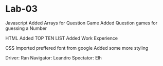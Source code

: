 # Lab-03

Javascript
Added Arrays for Question Game
Added Question games for guessing a Number 

HTML
Added TOP TEN LIST
Added Work Experience

CSS
Imported preffered font from google
Added some more styling


Driver: Ran
Navigator: Leandro
Spectator: Elh
